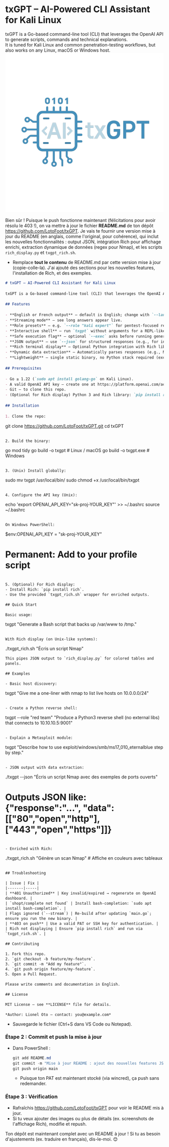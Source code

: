 # txGPT – AI-Powered CLI Assistant for Kali Linux

txGPT is a Go-based command-line tool (CLI) that leverages the OpenAI API to generate scripts, commands and technical explanations.  
It is tuned for Kali Linux and common penetration-testing workflows, but also works on any Linux, macOS or Windows host.
![txGPT demo](images/txGPT.png)


Bien sûr ! Puisque le push fonctionne maintenant (félicitations pour avoir résolu le 403 !), on va mettre à jour le fichier **README.md** de ton dépôt https://github.com/LotoFoot/txGPT. Je vais te fournir une version mise à jour du README (en anglais, comme l'original, pour cohérence), qui inclut les nouvelles fonctionnalités : output JSON, intégration Rich pour affichage enrichi, extraction dynamique de données (regex pour Nmap), et les scripts `rich_display.py` et `txgpt_rich.sh`.



- Remplace **tout le contenu** de README.md par cette version mise à jour (copie-colle-la). J'ai ajouté des sections pour les nouvelles features, l'installation de Rich, et des exemples.

```markdown
# txGPT – AI-Powered CLI Assistant for Kali Linux

txGPT is a Go-based command-line tool (CLI) that leverages the OpenAI API to generate scripts, commands, and technical explanations. It is tuned for Kali Linux and common penetration-testing workflows, but also works on any Linux, macOS, or Windows host.

## Features

- **English or French output** – default is English; change with `--lang`.
- **Streaming mode** – see long answers appear live.
- **Role presets** – e.g. `--role "kali expert"` for pentest-focused replies.
- **Interactive shell** – run `txgpt` without arguments for a REPL-like loop.
- **Safe execution flag** – optional `--exec` asks before running generated code.
- **JSON output** – use `--json` for structured responses (e.g., for integration with other tools).
- **Rich terminal display** – Optional Python integration with Rich library for colored, tabulated outputs (via `rich_display.py` and `txgpt_rich.sh`).
- **Dynamic data extraction** – Automatically parses responses (e.g., Nmap ports/states/services) into JSON data arrays.
- **Lightweight** – single static binary, no Python stack required (except for optional Rich features).

## Prerequisites

- Go ≥ 1.22 (`sudo apt install golang-go` on Kali Linux).
- A valid OpenAI API key – create one at https://platform.openai.com/account/api-keys.
- Git – to clone this repo.
- (Optional for Rich display) Python 3 and Rich library: `pip install rich`.

## Installation

1. Clone the repo:
   ```
   git clone https://github.com/LotoFoot/txGPT.git
   cd txGPT
   ```

2. Build the binary:
   ```
   go mod tidy
   go build -o txgpt  # Linux / macOS
   go build -o txgpt.exe  # Windows
   ```

3. (Unix) Install globally:
   ```
   sudo mv txgpt /usr/local/bin/
   sudo chmod +x /usr/local/bin/txgpt
   ```

4. Configure the API key (Unix):
   ```
   echo 'export OPENAI_API_KEY="sk-proj-YOUR_KEY"' >> ~/.bashrc
   source ~/.bashrc
   ```

   On Windows PowerShell:
   ```
   $env:OPENAI_API_KEY = "sk-proj-YOUR_KEY"
   # Permanent: Add to your profile script
   ```

5. (Optional) For Rich display:
   - Install Rich: `pip install rich`.
   - Use the provided `txgpt_rich.sh` wrapper for enriched outputs.

## Quick Start

Basic usage:
```
txgpt "Generate a Bash script that backs up /var/www to /tmp."
```

With Rich display (on Unix-like systems):
```
./txgpt_rich.sh "Écris un script Nmap"
```
This pipes JSON output to `rich_display.py` for colored tables and panels.

## Examples

- Basic host discovery:
  ```
  txgpt "Give me a one-liner with nmap to list live hosts on 10.0.0.0/24"
  ```

- Create a Python reverse shell:
  ```
  txgpt --role "red team" "Produce a Python3 reverse shell (no external libs) that connects to 10.10.10.5:9001"
  ```

- Explain a Metasploit module:
  ```
  txgpt "Describe how to use exploit/windows/smb/ms17_010_eternalblue step by step."
  ```

- JSON output with data extraction:
  ```
  ./txgpt --json "Écris un script Nmap avec des exemples de ports ouverts"
  # Outputs JSON like: {"response":"...", "data":[["80","open","http"],["443","open","https"]]}
  ```

- Enriched with Rich:
  ```
  ./txgpt_rich.sh "Génère un scan Nmap"  # Affiche en couleurs avec tableaux
  ```

## Troubleshooting

| Issue | Fix |
|-------|-----|
| **401 Unauthorized** | Key invalid/expired → regenerate on OpenAI dashboard. |
| `shopt/complete not found` | Install bash-completion: `sudo apt install bash-completion`. |
| Flags ignored (`--stream`) | Re-build after updating `main.go`; ensure you run the new binary. |
| **403 on push** | Use a valid PAT or SSH key for authentication. |
| Rich not displaying | Ensure `pip install rich` and run via `txgpt_rich.sh`. |

## Contributing

1. Fork this repo.
2. `git checkout -b feature/my-feature`.
3. `git commit -m "Add my feature"`.
4. `git push origin feature/my-feature`.
5. Open a Pull Request.

Please write comments and documentation in English.

## License

MIT License – see **LICENSE** file for details.

*Author: Lionel Oto – contact: you@example.com*
```

- Sauvegarde le fichier (Ctrl+S dans VS Code ou Notepad).

### Étape 2 : Commit et push la mise à jour
- Dans PowerShell :
  ```powershell
  git add README.md
  git commit -m "Mise à jour README : ajout des nouvelles features JSON et Rich"
  git push origin main
  ```
  - Puisque ton PAT est maintenant stocké (via wincred), ça push sans redemander.

### Étape 3 : Vérification
- Rafraîchis https://github.com/LotoFoot/txGPT pour voir le README mis à jour.
- Si tu veux ajouter des images ou plus de détails (ex. screenshots de l'affichage Rich), modifie et repush.

Ton dépôt est maintenant complet avec un README à jour ! Si tu as besoin d'ajustements (ex. traduire en français), dis-le-moi. 😊
